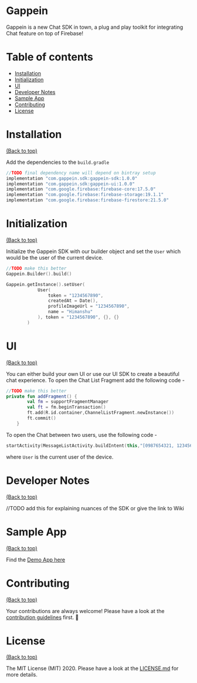 # Gappein

Gappein is a new Chat SDK in town, a plug and play toolkit for integrating Chat feature on top of Firebase!

# Table of contents

- [Installation](#installation)
- [Initialization](#initialization)
- [UI](#UI)
- [Developer Notes](#developer-notes)
- [Sample App](#sample-app)
- [Contributing](#contributing)
- [License](#license)

# Installation
[(Back to top)](#table-of-contents)

Add the dependencies to the `build.gradle`

```groovy
//TODO final dependency name will depend on bintray setup
implementation "com.gappein.sdk:gappein-sdk:1.0.0" 
implementation "com.gappein.sdk:gappein-ui:1.0.0"
implementation "com.google.firebase:firebase-core:17.5.0"
implementation "com.google.firebase:firebase-storage:19.1.1"
implementation "com.google.firebase:firebase-firestore:21.5.0"
```

# Initialization
[(Back to top)](#table-of-contents)

Initialize the Gappein SDK with our builder object and set the `User` which would be the user of the current device.

```kotlin
//TODO make this better
Gappein.Builder().build()

Gappein.getInstance().setUser(
            User(
                token = "1234567890",
                createdAt = Date(),
                profileImageUrl = "1234567890",
                name = "Himanshu"
            ), token = "1234567890", {}, {}
        )
```

# UI
[(Back to top)](#table-of-contents)

You can either build your own UI or use our UI SDK to create a beautiful chat experience.
To open the Chat List Fragment add the following code -

```kotlin
//TODO make this better
private fun addFragment() {
        val fm = supportFragmentManager
        val ft = fm.beginTransaction()
        ft.add(R.id.container,ChannelListFragment.newInstance())
        ft.commit()
    }
```

To open the Chat between two users, use the following code -

```kotlin
startActivity(MessageListActivity.buildIntent(this,"[0987654321, 1234567890]",User))
```

where `User` is the current user of the device.

# Developer Notes
[(Back to top)](#table-of-contents)

//TODO add this for explaining nuances of the SDK or give the link to Wiki

# Sample App
[(Back to top)](#table-of-contents)

Find the [Demo App here](https://github.com/Gappein/Gappein-Chat-SDK/tree/development/app)

# Contributing
[(Back to top)](#table-of-contents)

Your contributions are always welcome! Please have a look at the [contribution guidelines](CONTRIBUTING.md) first. :tada:

# License
[(Back to top)](#table-of-contents)

The MIT License (MIT) 2020. Please have a look at the [LICENSE.md](LICENSE.md) for more details.
